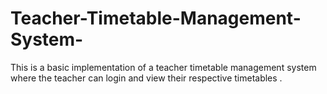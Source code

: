 # Teacher-Timetable-Management-System-
This is a basic implementation of a teacher timetable management system where the teacher can login and view their respective timetables .
